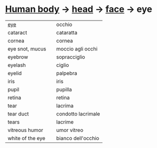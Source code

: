 # [Human body](human-body.html) -> [head](human-body-head.html) -> [face](human-body-face.html) -> eye 

<table>
<tr>
<td width="50%"><a href="human-body-eye.md">eye</a></td>
<td>occhio</td>
</tr>
<tr>
<td width="50%">cataract</td>
<td>cataratta</td>
</tr>
<tr>
<td width="50%">cornea</td>
<td>cornea</td>
</tr>
<tr>
<td width="50%">eye snot, mucus</td>
<td>moccio agli occhi</td>
</tr>
<tr>
<td width="50%">eyebrow</td>
<td>sopracciglio</td>
</tr>
<tr>
<td width="50%">eyelash</td>
<td>ciglio</td>
</tr>
<tr>
<td width="50%">eyelid</td>
<td>palpebra</td>
</tr>
<tr>
<td width="50%">iris</td>
<td>iris</td>
</tr>
<tr>
<td width="50%">pupil</td>
<td>pupilla</td>
</tr>
<tr>
<td width="50%">retina</td>
<td>retina</td>
</tr>
<tr>
<td width="50%">tear</td>
<td>lacrima</td>
</tr>
<tr>
<td width="50%">tear duct</td>
<td>condotto lacrimale</td>
</tr>
<tr>
<td width="50%">tears</td>
<td>lacrime</td>
</tr>
<tr>
<td width="50%">vitreous humor</td>
<td>umor vitreo</td>
</tr>
<tr>
<td width="50%">white of the eye</td>
<td>bianco dell'occhio</td>
</tr>
</table>
